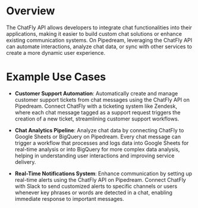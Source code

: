 # Overview

The ChatFly API allows developers to integrate chat functionalities into their applications, making it easier to build custom chat solutions or enhance existing communication systems. On Pipedream, leveraging the ChatFly API can automate interactions, analyze chat data, or sync with other services to create a more dynamic user experience.

# Example Use Cases

- **Customer Support Automation**: Automatically create and manage customer support tickets from chat messages using the ChatFly API on Pipedream. Connect ChatFly with a ticketing system like Zendesk, where each chat message tagged as a support request triggers the creation of a new ticket, streamlining customer support workflows.

- **Chat Analytics Pipeline**: Analyze chat data by connecting ChatFly to Google Sheets or BigQuery on Pipedream. Every chat message can trigger a workflow that processes and logs data into Google Sheets for real-time analysis or into BigQuery for more complex data analysis, helping in understanding user interactions and improving service delivery.

- **Real-Time Notifications System**: Enhance communication by setting up real-time alerts using the ChatFly API on Pipedream. Connect ChatFly with Slack to send customized alerts to specific channels or users whenever key phrases or words are detected in a chat, enabling immediate response to important messages.
